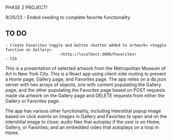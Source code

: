 PHASE 2 PROJECT!

9/26/23 - Ended needing to complete favorite functionality

## TO DO

    - Create Favorites toggle and button <button added to artwork> <toggle function on Gallery>
                            <http://localhost:3000/Favorites>
    - CSS
This is a presentation of selected artwork from the Metropolitan Museum of Art in New York City. This is a React app using client-side routing to present a Home page, Gallery page, and Favorites page. The app relies on a db.json server with two arrays of objects, one with content populating the Gallery page, and the other populating the Favorites page based on POST requests made via artwork on the Gallery page and DELETE requests from either the Gallery or Favorites page.

The app has various other functionality, including interstitial popup image based on click events on images in Gallery and Favorites to open and on the interstitial image to close; audio files that autoplay if the user is on Home, Gallery, or Favorites; and an embedded video that autoplays on a loop in Home.